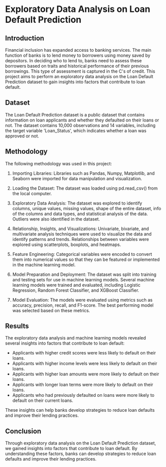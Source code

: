 # Exploratory Data Analysis on Loan Default Prediction

## Introduction

Financial inclusion has expanded access to banking services. The main function of banks is to lend money to borrowers using money saved by depositors. In deciding who to lend to, banks need to assess these borrowers based on traits and historical performance of their previous borrowings. This type of assessment is captured in the C's of credit. This project aims to perform an exploratory data analysis on the Loan Default Prediction dataset to gain insights into factors that contribute to loan default.

## Dataset

The Loan Default Prediction dataset is a public dataset that contains information on loan applicants and whether they defaulted on their loans or not. The dataset contains 10,000 observations and 14 variables, including the target variable 'Loan_Status', which indicates whether a loan was approved or not.

## Methodology

The following methodology was used in this project:

1. Importing Libraries: Libraries such as Pandas, Numpy, Matplotlib, and Seaborn were imported for data manipulation and visualization.

2. Loading the Dataset: The dataset was loaded using pd.read_csv() from the local computer.

3. Exploratory Data Analysis: The dataset was explored to identify columns, unique values, missing values, shape of the entire dataset, info of the columns and data types, and statistical analysis of the data. Outliers were also identified in the dataset.

4. Relationship, Insights, and Visualizations: Univariate, bivariate, and multivariate analysis techniques were used to visualize the data and identify patterns and trends. Relationships between variables were explored using scatterplots, boxplots, and heatmaps.

5. Feature Engineering: Categorical variables were encoded to convert them into numerical values so that they can be featured or implemented in the machine learning model.

6. Model Preparation and Deployment: The dataset was split into training and testing sets for use in machine learning models. Several machine learning models were trained and evaluated, including Logistic Regression, Random Forest Classifier, and XGBoost Classifier.

7. Model Evaluation: The models were evaluated using metrics such as accuracy, precision, recall, and F1-score. The best performing model was selected based on these metrics.

## Results

The exploratory data analysis and machine learning models revealed several insights into factors that contribute to loan default:

- Applicants with higher credit scores were less likely to default on their loans.
- Applicants with higher income levels were less likely to default on their loans.
- Applicants with higher loan amounts were more likely to default on their loans.
- Applicants with longer loan terms were more likely to default on their loans.
- Applicants who had previously defaulted on loans were more likely to default on their current loans.

These insights can help banks develop strategies to reduce loan defaults and improve their lending practices.

## Conclusion

Through exploratory data analysis on the Loan Default Prediction dataset, we gained insights into factors that contribute to loan default. By understanding these factors, banks can develop strategies to reduce loan defaults and improve their lending practices.